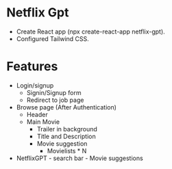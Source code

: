 # Netflix Gpt

- Create React app (npx create-react-app netflix-gpt).
- Configured Tailwind CSS.



# Features 
- Login/signup
    - Signin/Signup form
    - Redirect to job page 
- Browse page (After Authentication)
    - Header
    - Main Movie
        - Trailer in background
        - Title and Description
        - Movie suggestion
            - Movielists * N
- NetflixGPT 
      - search bar
      - Movie suggestions          